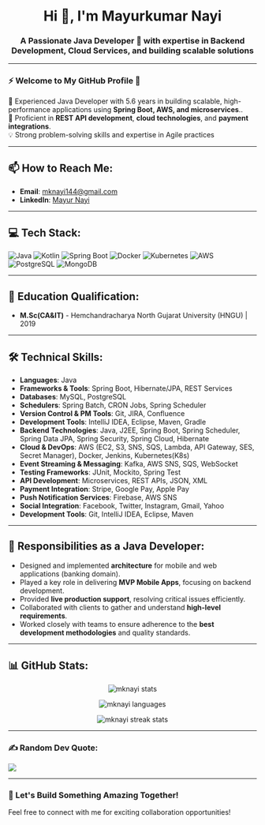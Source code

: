 <h1 align="center">Hi 👋, I'm Mayurkumar Nayi</h1>
<h3 align="center">A Passionate Java Developer 🌟 with expertise in Backend Development, Cloud Services, and building scalable solutions</h3>

---

### ⚡ Welcome to My GitHub Profile 🚀  
🔭 Experienced Java Developer with 5.6 years in building scalable, high-performance applications using **Spring Boot, AWS, and microservices**..  
🎯 Proficient in **REST API development**, **cloud technologies**, and **payment integrations**.  
💡  Strong problem-solving skills and expertise in Agile practices
 
---

## 📫 How to Reach Me:
- **Email**: mknayi144@gmail.com  
- **LinkedIn**: [Mayur Nayi](https://www.linkedin.com/in/mknayi144/)

---

## 💻 Tech Stack:
![Java](https://img.shields.io/badge/java-%23ED8B00.svg?style=plastic&logo=openjdk&logoColor=white)
![Kotlin](https://img.shields.io/badge/kotlin-%230095D5.svg?style=plastic&logo=kotlin&logoColor=white)
![Spring Boot](https://img.shields.io/badge/springboot-%236DB33F.svg?style=plastic&logo=springboot&logoColor=white)
![Docker](https://img.shields.io/badge/docker-%230db7ed.svg?style=plastic&logo=docker&logoColor=white)
![Kubernetes](https://img.shields.io/badge/kubernetes-%23326ce5.svg?style=plastic&logo=kubernetes&logoColor=white)
![AWS](https://img.shields.io/badge/aws-%23FF9900.svg?style=plastic&logo=amazonaws&logoColor=white)  
![PostgreSQL](https://img.shields.io/badge/postgresql-%23336791.svg?style=plastic&logo=postgresql&logoColor=white)
![MongoDB](https://img.shields.io/badge/mongodb-%2347A248.svg?style=plastic&logo=mongodb&logoColor=white)

---

## 🌟 Education Qualification:
- **M.Sc(CA&IT)** - Hemchandracharya North Gujarat University (HNGU) | 2019

---

## 🛠️ Technical Skills:
- **Languages**: Java  
- **Frameworks & Tools**: Spring Boot, Hibernate/JPA, REST Services  
- **Databases**: MySQL, PostgreSQL 
- **Schedulers**: Spring Batch, CRON Jobs, Spring Scheduler   
- **Version Control & PM Tools**: Git, JIRA, Confluence  
- **Development Tools**: IntelliJ IDEA, Eclipse, Maven, Gradle
- **Backend Technologies**: Java, J2EE, Spring Boot, Spring Scheduler, Spring Data JPA, Spring Security, Spring Cloud, Hibernate
- **Cloud & DevOps**: AWS (EC2, S3, SNS, SQS, Lambda, API Gateway, SES, Secret Manager), Docker, Jenkins, Kubernetes(K8s)
- **Event Streaming & Messaging**: Kafka, AWS SNS, SQS, WebSocket
-	**Testing Frameworks**: JUnit, Mockito, Spring Test
-	**API Development**: Microservices, REST APIs, JSON, XML
-	**Payment Integration**: Stripe, Google Pay, Apple Pay
-	**Push Notification Services**: Firebase, AWS SNS
-	**Social Integration**: Facebook, Twitter, Instagram, Gmail, Yahoo
-	**Development Tools**: Git, IntelliJ IDEA, Eclipse, Maven


---

## 🎯 Responsibilities as a Java Developer:
- Designed and implemented **architecture** for mobile and web applications (banking domain).  
- Played a key role in delivering **MVP Mobile Apps**, focusing on backend development.  
- Provided **live production support**, resolving critical issues efficiently.  
- Collaborated with clients to gather and understand **high-level requirements**.  
- Worked closely with teams to ensure adherence to the **best development methodologies** and quality standards.  

---

## 📊 GitHub Stats:
<p align="center">
  <img src="https://github-readme-stats.vercel.app/api?username=mknayi&show_icons=true&locale=en" alt="mknayi stats" />  
</p>
<p align="center">
  <img src="https://github-readme-stats.vercel.app/api/top-langs?username=mknayi&show_icons=true&locale=en&layout=compact" alt="mknayi languages" />
</p>
<p align="center">
  <img src="https://github-readme-streak-stats.herokuapp.com/?user=mknayi&" alt="mknayi streak stats" />
</p>

---

### ✍️ Random Dev Quote:
![](https://quotes-github-readme.vercel.app/api?type=horizontal&theme=gruvbox)

---

### 🚀 Let's Build Something Amazing Together!
Feel free to connect with me for exciting collaboration opportunities!

